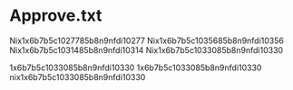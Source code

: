 # Approve.txt

Nix1x6b7b5c1027785b8n9nfdi10277
Nix1x6b7b5c1035685b8n9nfdi10356
Nix1x6b7b5c1031485b8n9nfdi10314
Nix1x6b7b5c1033085b8n9nfdi10330

1x6b7b5c1033085b8n9nfdi10330
1x6b7b5c1033085b8n9nfdi10330
nix1x6b7b5c1033085b8n9nfdi10330
